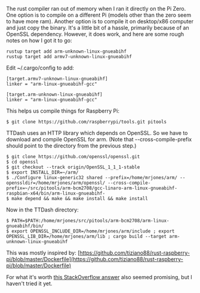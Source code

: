 The rust compiler ran out of memory when I ran it directly on the Pi Zero.  One option is to compile on a different Pi (models other than the zero seem to have more ram). Another option is to compile it on desktop/x86 computer and just copy the binary.  It's a little bit of a hassle, primarily because of an OpenSSL dependency.  However, it does work, and here are some rough notes on how I got it to go:

```
rustup target add arm-unknown-linux-gnueabihf
rustup target add armv7-unknown-linux-gnueabihf
```

Edit ~/.cargo/config to add:
```
[target.armv7-unknown-linux-gnueabihf]
linker = "arm-linux-gnueabihf-gcc"

[target.arm-unknown-linux-gnueabihf]
linker = "arm-linux-gnueabihf-gcc"
```

This helps us compile things for Raspberry Pi:
```
$ git clone https://github.com/raspberrypi/tools.git pitools
```

TTDash uses an HTTP library which depends on OpenSSL. So we have to download and compile OpenSSL for arm.  (Note that --cross-compile-prefix should point to the directory from the previous step.)
```
$ git clone https://github.com/openssl/openssl.git
$ cd openssl
$ git checkout --track origin/OpenSSL_1_1_1-stable
$ export INSTALL_DIR=~/arm/
$ ./Configure linux-generic32 shared --prefix=/home/mrjones/arm/ --openssldir=/home/mrjones/arm/openssl/ --cross-compile-prefix=~/src/pitools/arm-bcm2708/gcc-linaro-arm-linux-gnueabihf-raspbian-x64/bin/arm-linux-gnueabihf-
$ make depend && make && make install && make install
```

Now in the TTDash directory:
```
$ PATH=$PATH:/home/mrjones/src/pitools/arm-bcm2708/arm-linux-gnueabihf/bin/
$ export OPENSSL_INCLUDE_DIR=/home/mrjones/arm/include ; export OPENSSL_LIB_DIR=/home/mrjones/arm/lib ; cargo build --target arm-unknown-linux-gnueabihf
```

This was mostly inspired by:
[https://github.com/tiziano88/rust-raspberry-pi/blob/master/Dockerfile](https://github.com/tiziano88/rust-raspberry-pi/blob/master/Dockerfile)

For what it's worth [this StackOverflow answer](https://stackoverflow.com/questions/37375712/cross-compile-rust-openssl-for-raspberry-pi-2) also seemed promising, but I haven't tried it yet.
